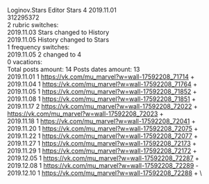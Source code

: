 Loginov.Stars	Editor Stars 4 2019.11.01\
312295372\
2 rubric switches:\
2019.11.03 Stars changed to History \
2019.11.05 History changed to Stars \
1 frequency switches:\
2019.11.05 2 changed to 4 \
0 vacations:\
Total posts amount: 14	Posts dates amount: 13\
2019.11.01 1 https://vk.com/mu_marvel?w=wall-17592208_71714 + \
2019.11.04 1 https://vk.com/mu_marvel?w=wall-17592208_71764 + \
2019.11.05 1 https://vk.com/mu_marvel?w=wall-17592208_71852 + \
2019.11.08 1 https://vk.com/mu_marvel?w=wall-17592208_71851 + \
2019.11.17 2 https://vk.com/mu_marvel?w=wall-17592208_72022 + https://vk.com/mu_marvel?w=wall-17592208_72023 + \
2019.11.18 1 https://vk.com/mu_marvel?w=wall-17592208_72041 + \
2019.11.20 1 https://vk.com/mu_marvel?w=wall-17592208_72075 + \
2019.11.22 1 https://vk.com/mu_marvel?w=wall-17592208_72077 + \
2019.11.27 1 https://vk.com/mu_marvel?w=wall-17592208_72173 + \
2019.11.29 1 https://vk.com/mu_marvel?w=wall-17592208_72172 + \
2019.12.05 1 https://vk.com/mu_marvel?w=wall-17592208_72287 + \
2019.12.08 1 https://vk.com/mu_marvel?w=wall-17592208_72289 - \
2019.12.10 1 https://vk.com/mu_marvel?w=wall-17592208_72288 + \

